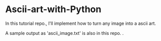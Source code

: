 # Ascii-art-with-Python
In this tutorial repo., I'll implement how to turn any image into a ascii art.

A sample output as 'ascii_image.txt' is also in this repo. .
